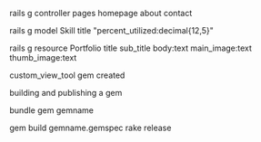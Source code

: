 
rails g controller pages homepage about contact


rails g model Skill title "percent_utilized:decimal{12,5}"

rails g resource Portfolio title sub_title body:text main_image:text thumb_image:text


custom_view_tool gem created

building and publishing a gem

bundle gem gemname

gem build gemname.gemspec
rake release
